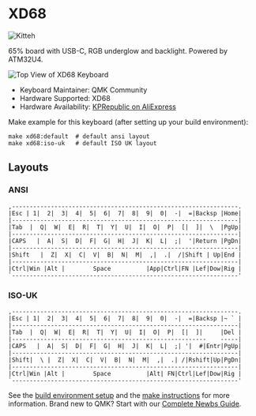 # XD68

![Kitteh](https://i.imgur.com/qkA5Of5.jpg)

65% board with USB-C, RGB underglow and backlight.  Powered by ATM32U4.

![Top View of XD68 Keyboard](https://i.imgur.com/OLkQQ17.jpg)

* Keyboard Maintainer: QMK Community
* Hardware Supported: XD68
* Hardware Availability: [KPRepublic on AliExpress](http://kprepublic.com/products/xiudi-xd68-pcb-65-custom-mechanical-keyboard-support-tkg-tools-underglow-rgb-pcb-programmed-kle-lots-of-layouts)

Make example for this keyboard (after setting up your build environment):

    make xd68:default  # default ansi layout
    make xd68:iso-uk   # default ISO UK layout

## Layouts 

### ANSI

```
,----------------------------------------------------------------.
|Esc | 1|  2|  3|  4|  5|  6|  7|  8|  9|  0|  -|  =|Backsp |Home|
|----------------------------------------------------------------|
|Tab  |  Q|  W|  E|  R|  T|  Y|  U|  I|  O|  P|  [|  ]|  \  |PgUp|
|----------------------------------------------------------------|
|CAPS   |  A|  S|  D|  F|  G|  H|  J|  K|  L|  ;|  '|Return |PgDn|
|----------------------------------------------------------------|
|Shift   |  Z|  X|  C|  V|  B|  N|  M|  ,|  .|  /|Shift | Up|End |
|----------------------------------------------------------------|
|Ctrl|Win |Alt |        Space          |App|Ctrl|FN |Lef|Dow|Rig |
`----------------------------------------------------------------'
```

### ISO-UK

```
,----------------------------------------------------------------.
|Esc | 1|  2|  3|  4|  5|  6|  7|  8|  9|  0|  -|  =|Backsp |~ ` |
|----------------------------------------------------------------|
|Tab  |  Q|  W|  E|  R|  T|  Y|  U|  I|  O|  P|  [|  ]|     |Del |
|-------------------------------------------------------    -----|
|CAPS   |  A|  S|  D|  F|  G|  H|  J|  K|  L|  ;| '|  #|Entr|PgUp|
|----------------------------------------------------------------|
|Shift|  \ |  Z|  X|  C|  V|  B|  N|  M|  ,|  .| /|Rshift|Up|PgDn|
|----------------------------------------------------------------|
|Ctrl|Win |Alt |        Space          |Alt| FN|Ctrl|Lef|Dow|Rig |
`----------------------------------------------------------------'
```

See the [build environment setup](https://docs.qmk.fm/#/getting_started_build_tools) and the [make instructions](https://docs.qmk.fm/#/getting_started_make_guide) for more information. Brand new to QMK? Start with our [Complete Newbs Guide](https://docs.qmk.fm/#/newbs).

